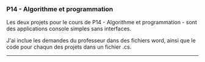 <h3>P14 - Algorithme et programmation</h3>

Les deux projets pour le cours de P14 - Algorithme et programmation - sont des applications console simples sans interfaces.

J'ai inclue les demandes du professeur dans des fichiers word, ainsi que le code pour chaqun des projets dans un fichier .cs.

<hr>
